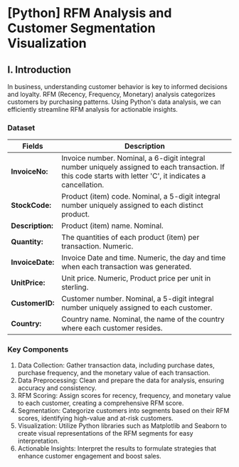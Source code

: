 # [Python] RFM Analysis and Customer Segmentation Visualization

## I. Introduction
In business, understanding customer behavior is key to informed decisions and loyalty. RFM (Recency, Frequency, Monetary) analysis categorizes customers by purchasing patterns. Using Python's data analysis, we can efficiently streamline RFM analysis for actionable insights.

### Dataset 

| Fields | Description 
|-|-
|**InvoiceNo:** |Invoice number. Nominal, a 6-digit integral number uniquely assigned to each transaction. If this code starts with letter 'C', it indicates a cancellation.
|**StockCode:** |Product (item) code. Nominal, a 5-digit integral number uniquely assigned to each distinct product.
|**Description:** |Product (item) name. Nominal.
|**Quantity:** |The quantities of each product (item) per transaction. Numeric.
|**InvoiceDate:** |Invoice Date and time. Numeric, the day and time when each transaction was generated.
|**UnitPrice:** |Unit price. Numeric, Product price per unit in sterling.
|**CustomerID:** |Customer number. Nominal, a 5-digit integral number uniquely assigned to each customer.
|**Country:**|Country name. Nominal, the name of the country where each customer resides.

### Key Components

1. Data Collection: Gather transaction data, including purchase dates, purchase frequency, and the monetary value of each transaction.
2. Data Preprocessing: Clean and prepare the data for analysis, ensuring accuracy and consistency.
3. RFM Scoring: Assign scores for recency, frequency, and monetary value to each customer, creating a comprehensive RFM score.
4. Segmentation: Categorize customers into segments based on their RFM scores, identifying high-value and at-risk customers.
5. Visualization: Utilize Python libraries such as Matplotlib and Seaborn to create visual representations of the RFM segments for easy interpretation.
6. Actionable Insights: Interpret the results to formulate strategies that enhance customer engagement and boost sales.



